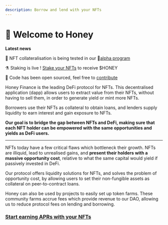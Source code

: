 ```yaml
---
description: Borrow and lend with your NFTs
---
```


# 👋 Welcome to Honey

**Latest news**

🏦 NFT collateralisation is being tested in our 🧪[alpha program](https://discord.gg/T7RQ8hMamB)

⚗️ Staking is live ! [Stake your NFTs](https://app.honey.finance) to receive $HONEY

📑 Code has been open sourced, feel free to [contribute](https://github.com/honey-labs)



Honey Finance is the leading DeFi protocol for NFTs. This decentralised application (dapp) allows users to extract value from their NFTs, without having to sell them, in order to generate yield or mint more NFTs.

Borrowers use their NFTs as collateral to obtain loans, and lenders supply liquidity to earn interest and gain exposure to NFTs.



**Our goal is to bridge the gap between NFTs and DeFi, making sure that each NFT holder can be empowered with the same opportunities and yields as DeFi users.**

****

NFTs today have a few critical flaws which bottleneck their growth. NFTs are illiquid, lead to unrealised gains, and **present their holders with a massive opportunity cost**, relative to what the same capital would yield if passively invested in DeFi.

Our protocol offers liquidity solutions for NFTs, and solves the problem of opportunity cost, by allowing users to set their non-fungible assets as collateral on peer-to-contract loans.

Honey can also be used by projects to easily set up token farms. These community farms accrue fees which provide revenue to our DAO, allowing us to reduce protocol fees on lending and borrowing.



### [Start earning APRs with your NFTs](https://app.honey.finance)
